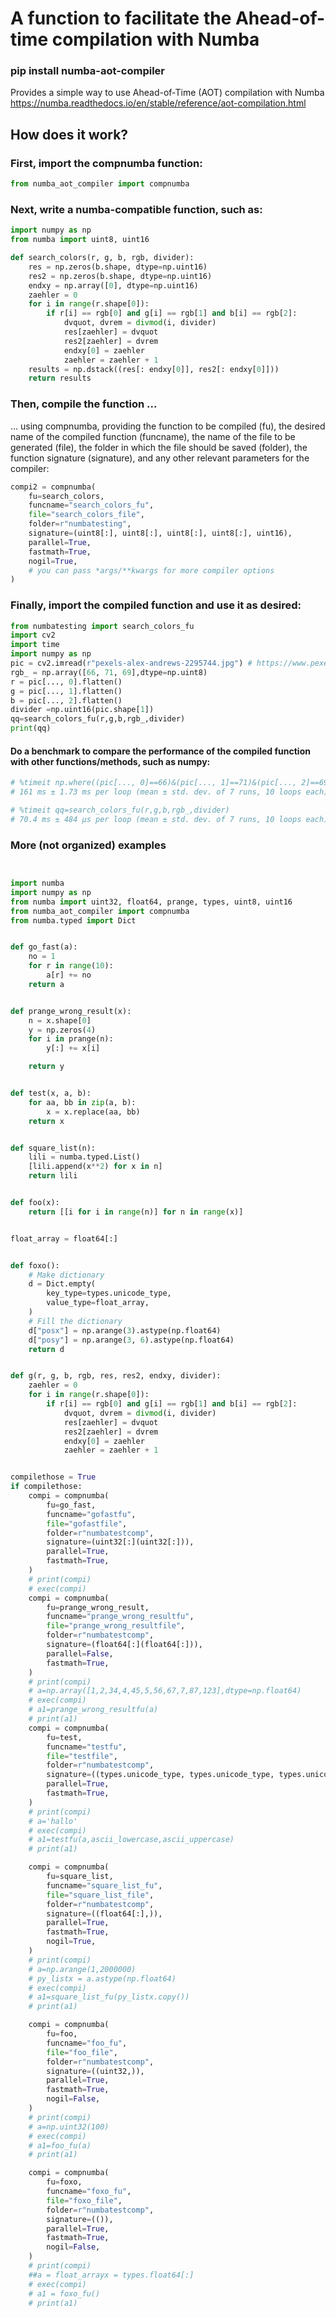 # A function to facilitate the Ahead-of-time compilation with Numba 

### pip install numba-aot-compiler


Provides a simple way to use Ahead-of-Time (AOT) compilation with Numba
https://numba.readthedocs.io/en/stable/reference/aot-compilation.html

## How does it work? 


### First, import the compnumba function:


```python
from numba_aot_compiler import compnumba
```


### Next, write a numba-compatible function, such as:


```python
import numpy as np
from numba import uint8, uint16

def search_colors(r, g, b, rgb, divider):
    res = np.zeros(b.shape, dtype=np.uint16)
    res2 = np.zeros(b.shape, dtype=np.uint16)
    endxy = np.array([0], dtype=np.uint16)
    zaehler = 0
    for i in range(r.shape[0]):
        if r[i] == rgb[0] and g[i] == rgb[1] and b[i] == rgb[2]:
            dvquot, dvrem = divmod(i, divider)
            res[zaehler] = dvquot
            res2[zaehler] = dvrem
            endxy[0] = zaehler
            zaehler = zaehler + 1
    results = np.dstack((res[: endxy[0]], res2[: endxy[0]]))
    return results
```



### Then, compile the function ...
 ... using compnumba, providing the function to be compiled (fu), the desired name of the compiled function (funcname), the name of the file to be generated (file), the folder in which the file should be saved (folder), the function signature (signature), and any other relevant parameters for the compiler:

```python
compi2 = compnumba(
    fu=search_colors,
    funcname="search_colors_fu",   
    file="search_colors_file",
    folder=r"numbatesting",
    signature=(uint8[:], uint8[:], uint8[:], uint8[:], uint16), 
    parallel=True, 
    fastmath=True,
    nogil=True,
    # you can pass *args/**kwargs for more compiler options
)
```


### Finally, import the compiled function and use it as desired:


```python
from numbatesting import search_colors_fu
import cv2
import time
import numpy as np
pic = cv2.imread(r"pexels-alex-andrews-2295744.jpg") # https://www.pexels.com/pt-br/foto/foto-da-raposa-sentada-no-chao-2295744/
rgb_ = np.array([66, 71, 69],dtype=np.uint8)
r = pic[..., 0].flatten()
g = pic[..., 1].flatten()
b = pic[..., 2].flatten()
divider =np.uint16(pic.shape[1])
qq=search_colors_fu(r,g,b,rgb_,divider)
print(qq)
```

#### Do a benchmark to compare the performance of the compiled function with other functions/methods, such as numpy: 

```python
# %timeit np.where((pic[..., 0]==66)&(pic[..., 1]==71)&(pic[..., 2]==69))
# 161 ms ± 1.73 ms per loop (mean ± std. dev. of 7 runs, 10 loops each)

# %timeit qq=search_colors_fu(r,g,b,rgb_,divider)
# 70.4 ms ± 484 µs per loop (mean ± std. dev. of 7 runs, 10 loops each)
```

### More (not organized) examples

```python


import numba
import numpy as np
from numba import uint32, float64, prange, types, uint8, uint16
from numba_aot_compiler import compnumba
from numba.typed import Dict


def go_fast(a):
    no = 1
    for r in range(10):
        a[r] += no
    return a


def prange_wrong_result(x):
    n = x.shape[0]
    y = np.zeros(4)
    for i in prange(n):
        y[:] += x[i]

    return y


def test(x, a, b):
    for aa, bb in zip(a, b):
        x = x.replace(aa, bb)
    return x


def square_list(n):
    lili = numba.typed.List()
    [lili.append(x**2) for x in n]
    return lili


def foo(x):
    return [[i for i in range(n)] for n in range(x)]


float_array = float64[:]


def foxo():
    # Make dictionary
    d = Dict.empty(
        key_type=types.unicode_type,
        value_type=float_array,
    )
    # Fill the dictionary
    d["posx"] = np.arange(3).astype(np.float64)
    d["posy"] = np.arange(3, 6).astype(np.float64)
    return d


def g(r, g, b, rgb, res, res2, endxy, divider):
    zaehler = 0
    for i in range(r.shape[0]):
        if r[i] == rgb[0] and g[i] == rgb[1] and b[i] == rgb[2]:
            dvquot, dvrem = divmod(i, divider)
            res[zaehler] = dvquot
            res2[zaehler] = dvrem
            endxy[0] = zaehler
            zaehler = zaehler + 1


compilethose = True
if compilethose:
    compi = compnumba(
        fu=go_fast,
        funcname="gofastfu",
        file="gofastfile",
        folder=r"numbatestcomp",
        signature=(uint32[:](uint32[:])),
        parallel=True,
        fastmath=True,
    )
    # print(compi)
    # exec(compi)
    compi = compnumba(
        fu=prange_wrong_result,
        funcname="prange_wrong_resultfu",
        file="prange_wrong_resultfile",
        folder=r"numbatestcomp",
        signature=(float64[:](float64[:])),
        parallel=False,
        fastmath=True,
    )
    # print(compi)
    # a=np.array([1,2,34,4,45,5,56,67,7,87,123],dtype=np.float64)
    # exec(compi)
    # a1=prange_wrong_resultfu(a)
    # print(a1)
    compi = compnumba(
        fu=test,
        funcname="testfu",
        file="testfile",
        folder=r"numbatestcomp",
        signature=((types.unicode_type, types.unicode_type, types.unicode_type)),
        parallel=True,
        fastmath=True,
    )
    # print(compi)
    # a='hallo'
    # exec(compi)
    # a1=testfu(a,ascii_lowercase,ascii_uppercase)
    # print(a1)

    compi = compnumba(
        fu=square_list,
        funcname="square_list_fu",
        file="square_list_file",
        folder=r"numbatestcomp",
        signature=((float64[:],)),
        parallel=True,
        fastmath=True,
        nogil=True,
    )
    # print(compi)
    # a=np.arange(1,2000000)
    # py_listx = a.astype(np.float64)
    # exec(compi)
    # a1=square_list_fu(py_listx.copy())
    # print(a1)

    compi = compnumba(
        fu=foo,
        funcname="foo_fu",
        file="foo_file",
        folder=r"numbatestcomp",
        signature=((uint32,)),
        parallel=True,
        fastmath=True,
        nogil=False,
    )
    # print(compi)
    # a=np.uint32(100)
    # exec(compi)
    # a1=foo_fu(a)
    # print(a1)

    compi = compnumba(
        fu=foxo,
        funcname="foxo_fu",
        file="foxo_file",
        folder=r"numbatestcomp",
        signature=(()),
        parallel=True,
        fastmath=True,
        nogil=False,
    )
    # print(compi)
    ##a = float_arrayx = types.float64[:]
    # exec(compi)
    # a1 = foxo_fu()
    # print(a1)
```





